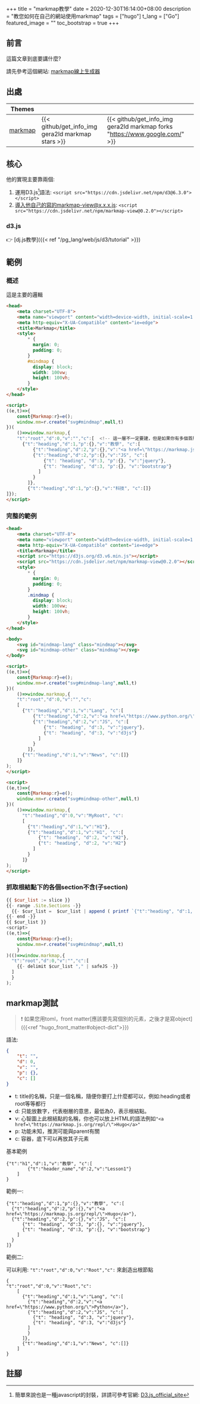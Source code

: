 +++
title = "markmap教學"
date = 2020-12-30T16:14:00+08:00
description = "教您如何在自己的網站使用markmap"
tags = ["hugo"]
t_lang = ["Go"]
featured_image = ""
toc_bootstrap = true
+++

## 前言

這篇文章到底要講什麼?

請先參考這個網站: [markmap線上生成器]

## 出處

| Themes |  |  |
| ------ | ----- | ----- |
| [markmap](https://github.com/gera2ld/markmap) | {{< github/get_info_img gera2ld markmap stars >}} | {{< github/get_info_img gera2ld markmap forks "https://www.google.com/" >}} |

## 核心


他的實現主要靠兩個:

1. 運用D3.js[^D3.js]語法: ``<script src="https://cdn.jsdelivr.net/npm/d3@6.3.0"></script>``
2. 導入他自己的寫的markmap-view@x.x.x.js: ``<script src="https://cdn.jsdelivr.net/npm/markmap-view@0.2.0"></script>``


### d3.js

:point_right: [dj.js教學]({{< ref "/pg_lang/web/js/d3/tutorial" >}})

## 範例

### 概述

這是主要的邏輯
```html
<head>
    <meta charset="UTF-8">
    <meta name="viewport" content="width=device-width, initial-scale=1.0">
    <meta http-equiv="X-UA-Compatible" content="ie=edge">
    <title>Markmap</title>
    <style>
        * {
          margin: 0;
          padding: 0;
        }
        #mindmap {
          display: block;
          width: 100vw;
          height: 100vh;
        }
    </style>
</head>

<script>
((e,t)=>{
    const{Markmap:r}=e();
    window.mm=r.create("svg#mindmap",null,t)
})(
    ()=>window.markmap,{
    "t":"root","d":0,"v":"","c":[  <!-- 這一層不一定要建，但是如果你有多個首層，也就是頂層的權重都相同，就勢必還要有一層包含他們 -->
      {"t":"heading","d":1,"p":{},"v":"教學", "c":[
          {"t":"heading","d":2,"p":{},"v":"<a href=\"https://markmap.js.org/repl/\">Hugo</a>"},  <!-- 超連結要用backslash來輔助引號 -->
          {"t":"heading","d":2,"p":{},"v":"JS", "c":[
              {"t": "heading", "d":3, "p":{}, "v":"jquery"},
              {"t": "heading", "d":3, "p":{}, "v":"bootstrap"}
            ]
          }
        ]},
        {"t":"heading","d":1,"p":{},"v":"科技", "c":[]}
]});
</script>
```

### 完整的範例

```html
<head>
    <meta charset="UTF-8">
    <meta name="viewport" content="width=device-width, initial-scale=1.0">
    <meta http-equiv="X-UA-Compatible" content="ie=edge">
    <title>Markmap</title>
    <script src="https://d3js.org/d3.v6.min.js"></script>
	<script src="https://cdn.jsdelivr.net/npm/markmap-view@0.2.0"></script>
    <style>
        * {
          margin: 0;
          padding: 0;
        }
        .mindmap {
          display: block;
          width: 100vw;
          height: 100vh;
        }
    </style>
</head>

<body>
    <svg id="mindmap-lang" class="mindmap"></svg>
	<svg id="mindmap-other" class="mindmap"></svg>
</body>

<script>
((e,t)=>{
    const{Markmap:r}=e();
    window.mm=r.create("svg#mindmap-lang",null,t)
})(
    ()=>window.markmap,{
    "t":"root","d":0,"v":"","c":
	[
      {"t":"heading","d":1,"v":"Lang", "c":[
          {"t":"heading","d":2,"v":"<a href=\"https://www.python.org/\">Python</a>"},
          {"t":"heading","d":2,"v":"JS", "c":[
              {"t": "heading", "d":3, "v":"jquery"},
              {"t": "heading", "d":3, "v":"d3js"}
            ]
          }
        ]},
	  {"t":"heading","d":1,"v":"News", "c":[]}
	]}
);
</script>

<script>
((e,t)=>{
    const{Markmap:r}=e();
    window.mm=r.create("svg#mindmap-other",null,t)
})(
    ()=>window.markmap,{
      "t":"heading","d":0,"v":"MyRoot", "c":
	  [
		{"t":"heading","d":1,"v":"H1"},
	    {"t":"heading","d":1,"v":"H1", "c":[
		    {"t": "heading", "d":2, "v":"H2"},
		    {"t": "heading", "d":2, "v":"H2"}
		  ]
	    }
	  ]}
);
</script>
```

### 抓取根結點下的各個section不含(子section)

```js
{{ $cur_list := slice }}
{{- range .Site.Sections -}}
  {{- $cur_list =  $cur_list | append ( printf `{"t":"heading", "d":1, "v": "%s", "p":{}, "c":[] }` .Title ) -}}
{{- end -}}
{{ $cur_list }}
<script>
((e,t)=>{
    const{Markmap:r}=e();
    window.mm=r.create("svg#mindmap",null,t)
    }
)(()=>window.markmap,{
  "t":"root","d":0,"v":"","c":[
    {{- delimit $cur_list "," | safeJS -}}
  ]
  }
);
```

## markmap測試

> :exclamation: 如果您用toml，front matter[應該要先寫個別的元素，之後才是寫object]({{<ref "hugo_front_matter#object-dict">}})

語法:
```json
{
    "t": "",
    "d": 0,
    "v": "",
    "p": {},
    "c": []
}
```

- t: title的名稱，只是一個名稱，隨便你要打上什麼都可以，例如:heading或者root等等都行
- d: 只能放數字，代表樹層的意思，最低為0，表示根結點。
- v: 心智圖上此根結點的名稱，你也可以放上HTML的語法例如``"<a href=\"https://markmap.js.org/repl/\">Hugo</a>"``
- p: 功能未知，推測可能與parent有關
- c: 容器，底下可以再放其子元素


基本範例
```markmap
{"t":"h1","d":1,"v":"教學", "c":[
        {"t":"header_name","d":2,"v":"Lesson1"}
    ]
}
```


範例一:
```markmap
{"t":"heading","d":1,"p":{},"v":"教學", "c":[
  {"t":"heading","d":2,"p":{},"v":"<a href=\"https://markmap.js.org/repl/\">Hugo</a>"},
  {"t":"heading","d":2,"p":{},"v":"JS", "c":[
      {"t": "heading", "d":3, "p":{}, "v":"jquery"},
      {"t": "heading", "d":3, "p":{}, "v":"bootstrap"}
    ]
  }
]}
```

範例二:

可以利用: ``"t":"root","d":0,"v":"Root","c":`` 來創造出根節點

```markmap
{
"t":"root","d":0,"v":"Root","c":
    [
      {"t":"heading","d":1,"v":"Lang", "c":[
        {"t":"heading","d":2,"v":"<a href=\"https://www.python.org/\">Python</a>"},
        {"t":"heading","d":2,"v":"JS", "c":[
          {"t": "heading", "d":3, "v":"jquery"},
          {"t": "heading", "d":3, "v":"d3js"}
        ]
        }
      ]},
      {"t":"heading","d":1,"v":"News", "c":[]}
    ]
}
```

## 註腳
[^D3.js]: 簡單來說也是一種javascript的封裝，詳請可參考官網: [D3.js_official_site]


[markmap線上生成器]: https://markmap.js.org/repl
[D3.js_official_site]: https://d3js.org/
